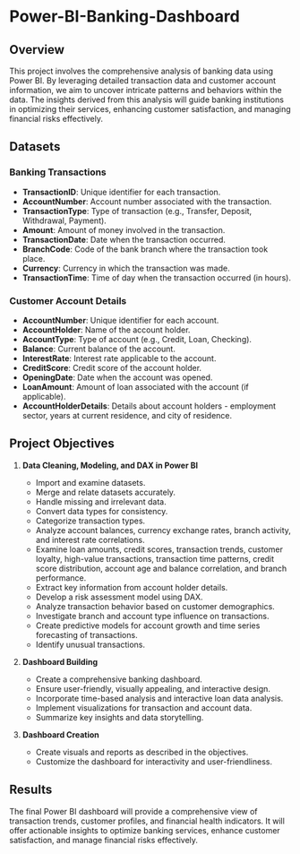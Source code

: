 # Power-BI-Banking-Dashboard

## Overview

This project involves the comprehensive analysis of banking data using Power BI. By leveraging detailed transaction data and customer account information, we aim to uncover intricate patterns and behaviors within the data. The insights derived from this analysis will guide banking institutions in optimizing their services, enhancing customer satisfaction, and managing financial risks effectively.

## Datasets

### Banking Transactions

- **TransactionID**: Unique identifier for each transaction.
- **AccountNumber**: Account number associated with the transaction.
- **TransactionType**: Type of transaction (e.g., Transfer, Deposit, Withdrawal, Payment).
- **Amount**: Amount of money involved in the transaction.
- **TransactionDate**: Date when the transaction occurred.
- **BranchCode**: Code of the bank branch where the transaction took place.
- **Currency**: Currency in which the transaction was made.
- **TransactionTime**: Time of day when the transaction occurred (in hours).

### Customer Account Details

- **AccountNumber**: Unique identifier for each account.
- **AccountHolder**: Name of the account holder.
- **AccountType**: Type of account (e.g., Credit, Loan, Checking).
- **Balance**: Current balance of the account.
- **InterestRate**: Interest rate applicable to the account.
- **CreditScore**: Credit score of the account holder.
- **OpeningDate**: Date when the account was opened.
- **LoanAmount**: Amount of loan associated with the account (if applicable).
- **AccountHolderDetails**: Details about account holders - employment sector, years at current residence, and city of residence.

## Project Objectives

1. **Data Cleaning, Modeling, and DAX in Power BI**
    - Import and examine datasets.
    - Merge and relate datasets accurately.
    - Handle missing and irrelevant data.
    - Convert data types for consistency.
    - Categorize transaction types.
    - Analyze account balances, currency exchange rates, branch activity, and interest rate correlations.
    - Examine loan amounts, credit scores, transaction trends, customer loyalty, high-value transactions, transaction time patterns, credit score distribution, account age and balance correlation, and branch performance.
    - Extract key information from account holder details.
    - Develop a risk assessment model using DAX.
    - Analyze transaction behavior based on customer demographics.
    - Investigate branch and account type influence on transactions.
    - Create predictive models for account growth and time series forecasting of transactions.
    - Identify unusual transactions.

2. **Dashboard Building**
    - Create a comprehensive banking dashboard.
    - Ensure user-friendly, visually appealing, and interactive design.
    - Incorporate time-based analysis and interactive loan data analysis.
    - Implement visualizations for transaction and account data.
    - Summarize key insights and data storytelling.
      
3. **Dashboard Creation**
    - Create visuals and reports as described in the objectives.
    - Customize the dashboard for interactivity and user-friendliness.

## Results

The final Power BI dashboard will provide a comprehensive view of transaction trends, customer profiles, and financial health indicators. It will offer actionable insights to optimize banking services, enhance customer satisfaction, and manage financial risks effectively.
